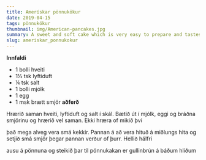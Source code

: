 ```yaml
---
title: Amerískar pönnukökur
date: 2019-04-15
tags: pönnukökur
thumbnail: img/American-pancakes.jpg
summary: A sweet and soft cake which is very easy to prepare and tastes great with a cup of tea.
slug: ameriskar_ponnukokur
---
```


__Innfaldi__

+ 1 bolli hveiti
+ 1½ tsk lyftiduft
+ ¼ tsk salt
+ 1 bolli mjólk
+ 1 egg
+ 1 msk brætt smjör
__aðferð__

Hrærið saman hveiti, lyftiduft og salt í skál. Bætið út í mjólk, eggi og bráðna smjörinu og hrærið vel saman. Ekki hræra of mikið því 

það mega alveg vera smá kekkir. Pannan á að vera hituð á miðlungs hita og setjið smá smjör þegar pannan verður of þurr. Hellið hálfri 

ausu á pönnuna og steikið þar til pönnukakan er gullinbrún á báðum hliðum

